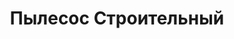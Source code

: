 ---
id: '34'
title: Пылесос Строительный
description: Залог 3000 рублей
price: '300'
order: 34
default_thumbnail_image: images/IMG_20210204_123900.jpg
default_original_image: images/IMG_20210204_123900_sm.jpg
category: content/category/08proch.md
featured: true
layout: product
---